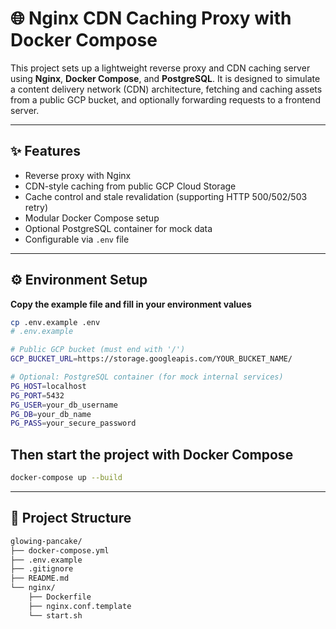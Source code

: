 # 🌐 Nginx CDN Caching Proxy with Docker Compose

This project sets up a lightweight reverse proxy and CDN caching server using **Nginx**, **Docker Compose**, and **PostgreSQL**. It is designed to simulate a content delivery network (CDN) architecture, fetching and caching assets from a public GCP bucket, and optionally forwarding requests to a frontend server.

---

## ✨ Features

- Reverse proxy with Nginx
- CDN-style caching from public GCP Cloud Storage
- Cache control and stale revalidation (supporting HTTP 500/502/503 retry)
- Modular Docker Compose setup
- Optional PostgreSQL container for mock data
- Configurable via `.env` file

---

## ⚙️ Environment Setup

**Copy the example file and fill in your environment values**

```bash
cp .env.example .env
# .env.example

# Public GCP bucket (must end with '/')
GCP_BUCKET_URL=https://storage.googleapis.com/YOUR_BUCKET_NAME/

# Optional: PostgreSQL container (for mock internal services)
PG_HOST=localhost
PG_PORT=5432
PG_USER=your_db_username
PG_DB=your_db_name
PG_PASS=your_secure_password
```

## Then start the project with Docker Compose
```bash
docker-compose up --build
```
---

## 📁 Project Structure

```bash
glowing-pancake/
├── docker-compose.yml
├── .env.example
├── .gitignore
├── README.md
└── nginx/
    ├── Dockerfile
    ├── nginx.conf.template
    └── start.sh
```
